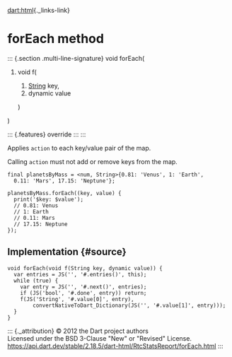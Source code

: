 [dart:html](../../dart-html/dart-html-library){._links-link}

forEach method
==============

::: {.section .multi-line-signature}
void forEach(

1.  void f(
    1.  [String](../../dart-core/string-class) key,
    2.  dynamic value

    )

)

::: {.features}
override
:::
:::

Applies `action` to each key/value pair of the map.

Calling `action` must not add or remove keys from the map.

``` {.language-dart data-language="dart"}
final planetsByMass = <num, String>{0.81: 'Venus', 1: 'Earth',
  0.11: 'Mars', 17.15: 'Neptune'};

planetsByMass.forEach((key, value) {
  print('$key: $value');
  // 0.81: Venus
  // 1: Earth
  // 0.11: Mars
  // 17.15: Neptune
});
```

Implementation {#source}
--------------

``` {.language-dart data-language="dart"}
void forEach(void f(String key, dynamic value)) {
  var entries = JS('', '#.entries()', this);
  while (true) {
    var entry = JS('', '#.next()', entries);
    if (JS('bool', '#.done', entry)) return;
    f(JS('String', '#.value[0]', entry),
        convertNativeToDart_Dictionary(JS('', '#.value[1]', entry)));
  }
}
```

::: {._attribution}
© 2012 the Dart project authors\
Licensed under the BSD 3-Clause \"New\" or \"Revised\" License.\
<https://api.dart.dev/stable/2.18.5/dart-html/RtcStatsReport/forEach.html>
:::
